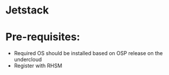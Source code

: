 # Jetstack

Pre-requisites:
===============

- Required OS should be installed based on OSP release on the undercloud
- Register with RHSM
